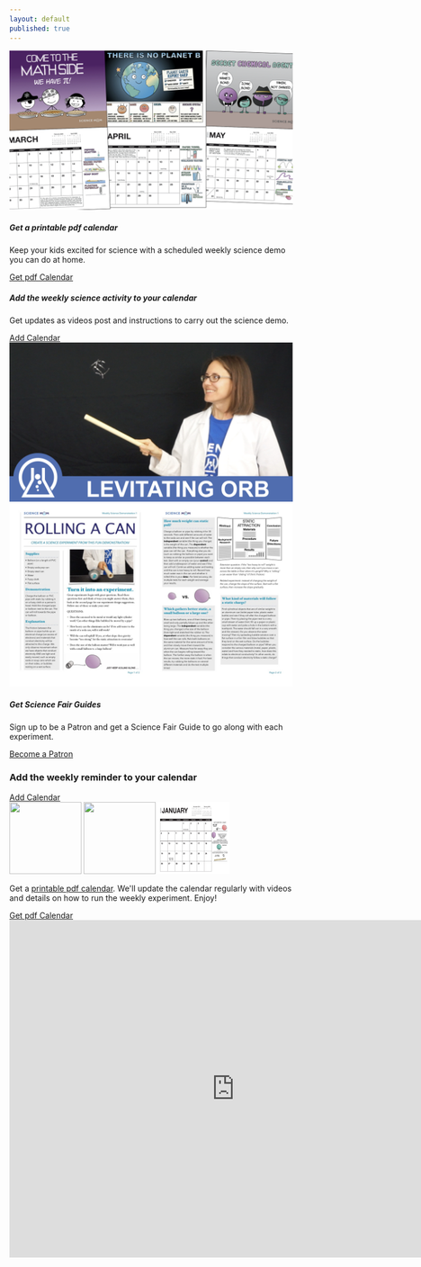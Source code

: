 ```yaml
---
layout: default
published: true
---
```


<script async data-uid="a49ed8ae29" src="https://marvelous-thinker-501.ck.page/a49ed8ae29/index.js"></script>
<div id="main" class="container">
  <div class="card bg-light col-md-10 col-md-offset-1">
    <div class="row no-gutters">
      <div class="col-md-4">
        <img src="images/CalendarPreview/ScienceMomCalendar.002.jpeg" class="card-img" alt="2020 science Calendar">
      </div>
      <div class="col-md-8">
        <div class="card-body">
          <h5 class="card-title">Get a printable pdf calendar</h5>
          <p class="card-text">Keep your kids excited for science with a scheduled weekly science demo you can do at home.</p>
          <a href="https://marvelous-thinker-501.ck.page/a49ed8ae29" target="_blank" class="btn btn-primary">Get pdf Calendar</a>
        </div>
      </div>
    </div>
  </div>
  <div class="card bg-light col-md-10 col-md-offset-1">
    <div class="row no-gutters">
      <div class="col-md-8">
        <div class="card-body">
          <h5 class="card-title">Add the weekly science activity to your calendar</h5>
          <p class="card-text">Get updates as videos post and instructions to carry out the science demo.</p>
          <a href="https://calendar.google.com/calendar/r?cid=evcd1rv85b57ecnh9fpeapgse8@group.calendar.google.com" target="_blank" class="btn btn-primary">Add Calendar</a>
        </div>
      </div>
      <div class="col-md-4">
        <img src="images/CalendarPreview/WSD-Thumbnails.004.jpeg" class="card-img" alt="Science Video Thumbnail">
      </div>
    </div>
  </div>
  <div class="card bg-light col-md-10 col-md-offset-1">
    <div class="row no-gutters">
      <div class="col-md-4">
        <img src="images/CalendarPreview/guide.jpg" class="card-img" alt="Science Fair Guides">
      </div>
      <div class="col-md-8">
        <div class="card-body">
          <h5 class="card-title">Get Science Fair Guides</h5>
          <p class="card-text">Sign up to be a Patron and get a Science Fair Guide to go along with each experiment.</p>
          <a href="http://patreon.com/sciencemom" target="_blank" class="btn btn-primary">Become a Patron</a>
        </div>
      </div>
    </div>
  </div>
</div>
  
  
  <div class="row">
    <div class="col-sm-6">
      <div class="card bg-light">
        <div class="card-body">
          <h3>Add the weekly reminder to your calendar</h3>
          <a href="https://calendar.google.com/calendar/r?cid=evcd1rv85b57ecnh9fpeapgse8@group.calendar.google.com" target="_blank" class="btn btn-primary">Add Calendar</a>
        </div>
      </div>
    </div>
    <div class="col-sm-6">
      <div class="card bg-light">
        <div class="card-body">
        <img src="images/CalendarPreview/FrontCover.jpg" height="128" width="128" style="">
        <img src="images/CalendarPreview/Penicillin.jpg" height="128" width="128" style="">
        <img src="images/CalendarPreview/January.jpg" height="128" width="128" style="">
        <p>Get a <a href="https://marvelous-thinker-501.ck.page/a49ed8ae29" target="_blank">printable pdf calendar</a>. We'll update the calendar regularly with videos and details on how to run the weekly experiment. Enjoy!</p>
          <a href="https://marvelous-thinker-501.ck.page/a49ed8ae29" target="_blank" class="btn btn-primary">Get pdf Calendar</a>
        </div>
      </div>
    </div>
    <iframe src="https://calendar.google.com/calendar/embed?src=evcd1rv85b57ecnh9fpeapgse8%40group.calendar.google.com&ctz=America%2FLos_Angeles" style="border: 0" width="800" height="600" frameborder="0" scrolling="no"></iframe> 
  </div>
</div>




